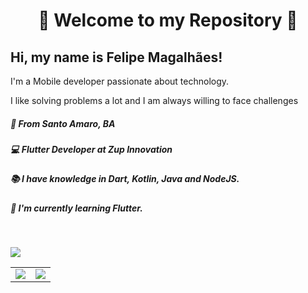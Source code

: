 <h1 align="center" >🌟 Welcome to my Repository 🌟</h1>

## Hi, my name is Felipe Magalhães!

I'm a Mobile developer passionate about technology.

I like solving problems a lot and I am always willing to face challenges

##### 🚩 From Santo Amaro, BA

##### 💻 Flutter Developer at Zup Innovation

##### 📚 I have knowledge in Dart, Kotlin, Java and NodeJS.

##### 📘 I'm currently learning Flutter.

<br/>

[<img src="https://img.shields.io/badge/linkedin-%230077B5.svg?&style=for-the-badge&logo=linkedin&logoColor=white" />](https://www.linkedin.com/in/felipemagalhaes13/)

<table>
<td >
  <img  src="https://github-readme-stats.vercel.app/api?username=felipesses&show_icons=true&theme=dracula"> 
</td>
<td >
  <img  src="https://github-readme-stats.vercel.app/api/top-langs/?username=felipesses&layout=compact&theme=dracula"> 
</td>
</table>
